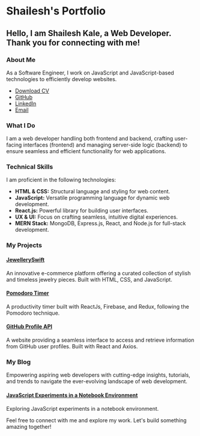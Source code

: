 # Shailesh's Portfolio

## Hello, I am Shailesh Kale, a Web Developer. Thank you for connecting with me!

### About Me
As a Software Engineer, I work on JavaScript and JavaScript-based technologies to efficiently develop websites.

- [Download CV](#)
- [GitHub](#)
- [LinkedIn](#)
- [Email](#)

### What I Do
I am a web developer handling both frontend and backend, crafting user-facing interfaces (frontend) and managing server-side logic (backend) to ensure seamless and efficient functionality for web applications.

### Technical Skills
I am proficient in the following technologies:

- **HTML & CSS:** Structural language and styling for web content.
- **JavaScript:** Versatile programming language for dynamic web development.
- **React.js:** Powerful library for building user interfaces.
- **UX & UI:** Focus on crafting seamless, intuitive digital experiences.
- **MERN Stack:** MongoDB, Express.js, React, and Node.js for full-stack development.

### My Projects

#### [JewellerySwift](#)
An innovative e-commerce platform offering a curated collection of stylish and timeless jewelry pieces. Built with HTML, CSS, and JavaScript.

#### [Pomodoro Timer](#)
A productivity timer built with ReactJs, Firebase, and Redux, following the Pomodoro technique.

#### [GitHub Profile API](#)
A website providing a seamless interface to access and retrieve information from GitHub user profiles. Built with React and Axios.

### My Blog
Empowering aspiring web developers with cutting-edge insights, tutorials, and trends to navigate the ever-evolving landscape of web development.

#### [JavaScript Experiments in a Notebook Environment](#)
Exploring JavaScript experiments in a notebook environment.

Feel free to connect with me and explore my work. Let's build something amazing together!
